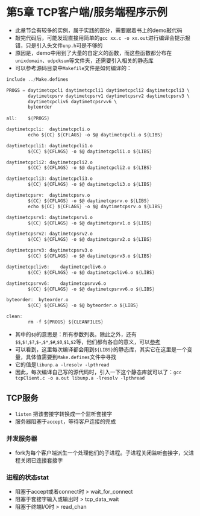 # 第5章 TCP客户端/服务端程序示例

* 此章节会有较多的实例，属于实践的部分，需要跟着书上的demo敲代码
* 敲完代码后，可能发现直接用简单的`gcc xx.c -o xx.out`进行编译会提示报错，只是引入头文件`unp.h`可是不够的
* 原因是，demo中用到了大量的自定义的函数，而这些函数都分布在`unixdomain`、`udpcksum`等文件夹，还需要引入相关的静态库
* 可以参考源码目录中`Makefile`文件是如何编译的：

```c
include ../Make.defines

PROGS =	daytimetcpcli daytimetcpcli1 daytimetcpcli2 daytimetcpcli3 \
		daytimetcpsrv daytimetcpsrv1 daytimetcpsrv2 daytimetcpsrv3 \
		daytimetcpcliv6 daytimetcpsrvv6 \
		byteorder
		
all:	${PROGS}

daytimetcpcli:	daytimetcpcli.o
		echo ${CC} ${CFLAGS} -o $@ daytimetcpcli.o ${LIBS}

daytimetcpcli1:	daytimetcpcli1.o
		${CC} ${CFLAGS} -o $@ daytimetcpcli1.o ${LIBS}

daytimetcpcli2:	daytimetcpcli2.o
		${CC} ${CFLAGS} -o $@ daytimetcpcli2.o ${LIBS}

daytimetcpcli3:	daytimetcpcli3.o
		${CC} ${CFLAGS} -o $@ daytimetcpcli3.o ${LIBS}

daytimetcpsrv:	daytimetcpsrv.o
		${CC} ${CFLAGS} -o $@ daytimetcpsrv.o ${LIBS}
		echo ${CC} ${CFLAGS} -o $@ daytimetcpsrv.o ${LIBS}

daytimetcpsrv1:	daytimetcpsrv1.o
		${CC} ${CFLAGS} -o $@ daytimetcpsrv1.o ${LIBS}

daytimetcpsrv2:	daytimetcpsrv2.o
		${CC} ${CFLAGS} -o $@ daytimetcpsrv2.o ${LIBS}

daytimetcpsrv3:	daytimetcpsrv3.o
		${CC} ${CFLAGS} -o $@ daytimetcpsrv3.o ${LIBS}

daytimetcpcliv6:	daytimetcpcliv6.o
		${CC} ${CFLAGS} -o $@ daytimetcpcliv6.o ${LIBS}

daytimetcpsrvv6:	daytimetcpsrvv6.o
		${CC} ${CFLAGS} -o $@ daytimetcpsrvv6.o ${LIBS}

byteorder:	byteorder.o
		${CC} ${CFLAGS} -o $@ byteorder.o ${LIBS}

clean:
		rm -f ${PROGS} ${CLEANFILES}
```

* 其中的`$@`的意思是：所有参数列表。除此之外，还有`$$`,`$!`,`$?`,`$-`,`$*`,`$#`,`$0`,`$1`,`$2`等，他们都有各自的意义，可以[参考](http://blog.51cto.com/joneyhsiao/1549776)
* 可以看到，这里每次编译都会用到`${LIBS}`的静态库，其实它在这里是一个变量，具体值需要到`Make.defines`文件中寻找
* 它的值是`libunp.a -lresolv -lpthread`
* 因此，每次编译自己写的源代码时，引入一下这个静态库就可以了：`gcc tcpClient.c -o a.out libunp.a -lresolv -lpthread`

## TCP服务
* `listen` 把该套接字转换成一个监听套接字
* 服务器阻塞于`accept`，等待客户连接的完成

### 并发服务器
* fork为每个客户端派生一个处理他们的子进程。子进程关闭监听套接字，父进程关闭已连接套接字

### 进程的状态stat
* 阻塞于accept或者connect时 > wait_for_connect
* 阻塞于套接字输入或输出时 > tcp_data_wait
* 阻塞于终端I/O时 > read_chan
 





